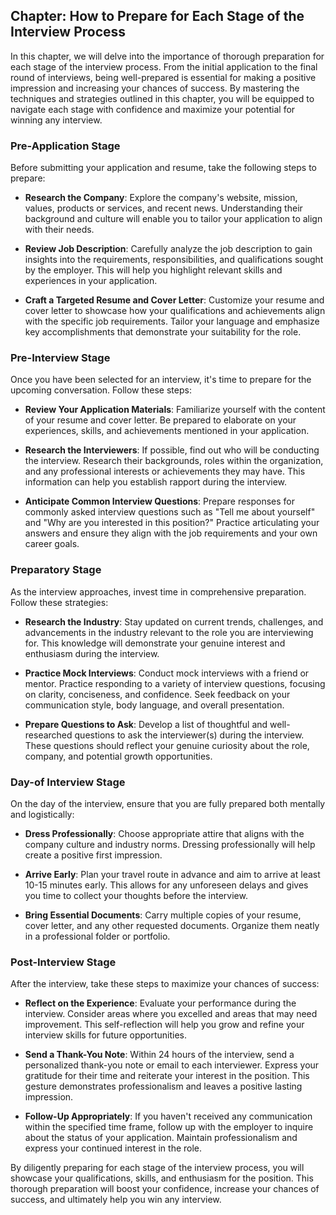Chapter: How to Prepare for Each Stage of the Interview Process
---------------------------------------------------------------

In this chapter, we will delve into the importance of thorough preparation for each stage of the interview process. From the initial application to the final round of interviews, being well-prepared is essential for making a positive impression and increasing your chances of success. By mastering the techniques and strategies outlined in this chapter, you will be equipped to navigate each stage with confidence and maximize your potential for winning any interview.

### Pre-Application Stage

Before submitting your application and resume, take the following steps to prepare:

* **Research the Company**: Explore the company's website, mission, values, products or services, and recent news. Understanding their background and culture will enable you to tailor your application to align with their needs.

* **Review Job Description**: Carefully analyze the job description to gain insights into the requirements, responsibilities, and qualifications sought by the employer. This will help you highlight relevant skills and experiences in your application.

* **Craft a Targeted Resume and Cover Letter**: Customize your resume and cover letter to showcase how your qualifications and achievements align with the specific job requirements. Tailor your language and emphasize key accomplishments that demonstrate your suitability for the role.

### Pre-Interview Stage

Once you have been selected for an interview, it's time to prepare for the upcoming conversation. Follow these steps:

* **Review Your Application Materials**: Familiarize yourself with the content of your resume and cover letter. Be prepared to elaborate on your experiences, skills, and achievements mentioned in your application.

* **Research the Interviewers**: If possible, find out who will be conducting the interview. Research their backgrounds, roles within the organization, and any professional interests or achievements they may have. This information can help you establish rapport during the interview.

* **Anticipate Common Interview Questions**: Prepare responses for commonly asked interview questions such as "Tell me about yourself" and "Why are you interested in this position?" Practice articulating your answers and ensure they align with the job requirements and your own career goals.

### Preparatory Stage

As the interview approaches, invest time in comprehensive preparation. Follow these strategies:

* **Research the Industry**: Stay updated on current trends, challenges, and advancements in the industry relevant to the role you are interviewing for. This knowledge will demonstrate your genuine interest and enthusiasm during the interview.

* **Practice Mock Interviews**: Conduct mock interviews with a friend or mentor. Practice responding to a variety of interview questions, focusing on clarity, conciseness, and confidence. Seek feedback on your communication style, body language, and overall presentation.

* **Prepare Questions to Ask**: Develop a list of thoughtful and well-researched questions to ask the interviewer(s) during the interview. These questions should reflect your genuine curiosity about the role, company, and potential growth opportunities.

### Day-of Interview Stage

On the day of the interview, ensure that you are fully prepared both mentally and logistically:

* **Dress Professionally**: Choose appropriate attire that aligns with the company culture and industry norms. Dressing professionally will help create a positive first impression.

* **Arrive Early**: Plan your travel route in advance and aim to arrive at least 10-15 minutes early. This allows for any unforeseen delays and gives you time to collect your thoughts before the interview.

* **Bring Essential Documents**: Carry multiple copies of your resume, cover letter, and any other requested documents. Organize them neatly in a professional folder or portfolio.

### Post-Interview Stage

After the interview, take these steps to maximize your chances of success:

* **Reflect on the Experience**: Evaluate your performance during the interview. Consider areas where you excelled and areas that may need improvement. This self-reflection will help you grow and refine your interview skills for future opportunities.

* **Send a Thank-You Note**: Within 24 hours of the interview, send a personalized thank-you note or email to each interviewer. Express your gratitude for their time and reiterate your interest in the position. This gesture demonstrates professionalism and leaves a positive lasting impression.

* **Follow-Up Appropriately**: If you haven't received any communication within the specified time frame, follow up with the employer to inquire about the status of your application. Maintain professionalism and express your continued interest in the role.

By diligently preparing for each stage of the interview process, you will showcase your qualifications, skills, and enthusiasm for the position. This thorough preparation will boost your confidence, increase your chances of success, and ultimately help you win any interview.
